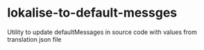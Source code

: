# lokalise-to-default-messges
Utility to update defaultMessages in source code with values from translation json file
